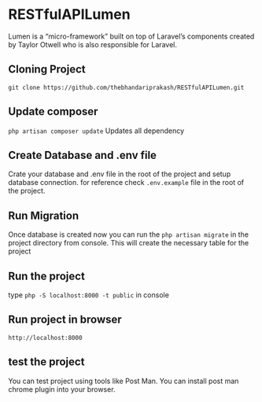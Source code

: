 # RESTfulAPILumen

Lumen is a “micro-framework” built on top of Laravel’s components created by Taylor Otwell who is also responsible for Laravel.

## Cloning Project

`git clone https://github.com/thebhandariprakash/RESTfulAPILumen.git`

## Update composer
`php artisan composer update`
Updates all dependency

## Create Database and .env file

Crate your database and  .env file in the root of the project and setup database connection. for reference check `.env.example` file in the root of the project.

## Run Migration

Once database is created now you can run the `php artisan migrate`  in the project directory from console. This will create the necessary table for the project

## Run the project

type `php -S localhost:8000 -t public` in console

## Run project in browser
`http://localhost:8000`

## test the project
You can test project using tools like Post Man. You can install post man chrome plugin into your browser.
 
 